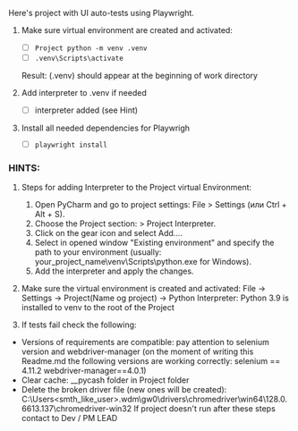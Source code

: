 Here's project with UI auto-tests using Playwright.

1. Make sure virtual environment are created and activated:
   - [ ]    `Project python -m venv .venv`
   - [ ]    `.venv\Scripts\activate`
   
   Result: (.venv) should appear at the beginning of work directory

2. Add interpreter to .venv if needed
   - [ ]   interpreter added (see Hint) 

3. Install all needed dependencies for Playwrigh
   - [ ]    `playwright install`



### HINTS:
1. Steps for adding Interpreter to the Project virtual Environment:
    1. Open PyCharm and go to project settings: File > Settings (или Ctrl + Alt + S).
    2. Choose the Project section: > Project Interpreter.
    3. Click on the gear icon and select Add....
    4. Select in opened window "Existing environment" and specify the path to your environment (usually: your_project_name\venv\Scripts\python.exe for Windows).
    5. Add the interpreter and apply the changes.
2. Make sure the virtual environment is created and activated:
File -> Settings -> Project(Name og project) -> Python Interpreter:
Python 3.9 is installed to venv to the root of the Project

3. If tests fail check the following:

- Versions of requirements are compatible: pay attention to selenium version and webdriver-manager
(on the moment of writing this Readme.md the following versions are working correctly:
selenium == 4.11.2 webdriver-manager==4.0.1)
- Clear cache: __pycash folder in Project folder
- Delete the broken driver file (new ones will be created):
C:\Users<smth_like_user>.wdm\gw0\drivers\chromedriver\win64\128.0.6613.137\chromedriver-win32
If project doesn't run after these steps contact to Dev / PM LEAD
